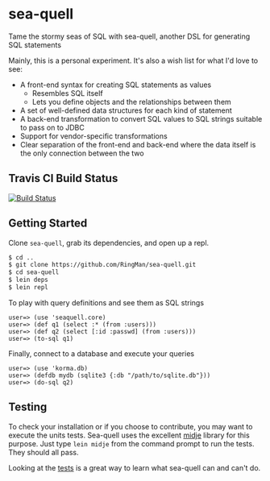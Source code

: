 sea-quell
=========

Tame the stormy seas of SQL with sea-quell, another DSL for generating SQL statements

Mainly, this is a personal experiment.  It's also a wish list for what I'd love to see:

* A front-end syntax for creating SQL statements as values
  * Resembles SQL itself
  * Lets you define objects and the relationships between them
* A set of well-defined data structures for each kind of statement
* A back-end transformation to convert SQL values to SQL strings suitable to pass on to JDBC
* Support for vendor-specific transformations
* Clear separation of the front-end and back-end where the data itself is the only connection between the two

## Travis CI Build Status
[![Build Status](https://travis-ci.org/RingMan/sea-quell.png)](https://travis-ci.org/RingMan/sea-quell)

## Getting Started
Clone `sea-quell`, grab its dependencies, and open up a repl.

```bash
$ cd ..
$ git clone https://github.com/RingMan/sea-quell.git
$ cd sea-quell
$ lein deps
$ lein repl
```

To play with query definitions and see them as SQL strings

```
user=> (use 'seaquell.core)
user=> (def q1 (select :* (from :users)))
user=> (def q2 (select [:id :passwd] (from :users)))
user=> (to-sql q1)
```

Finally, connect to a database and execute your queries

```
user=> (use 'korma.db)
user=> (defdb mydb (sqlite3 {:db "/path/to/sqlite.db"}))
user=> (do-sql q2)
```
## Testing
To check your installation or if you choose to contribute, you may want to execute the units tests.
Sea-quell uses the excellent [midje](https://github.com/marick/Midje) library for this purpose.
Just type `lein midje` from the command prompt to run the tests.  They should all pass.

Looking at the [tests](https://github.com/RingMan/sea-quell/blob/master/test/seaquell/core_test.clj) is a great way to learn what sea-quell can and can't do.
